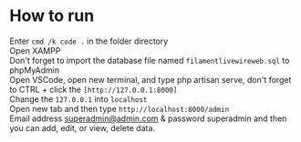# How to run
Enter ```cmd /k code .``` in the folder directory<br>
Open XAMPP <br>
Don't forget to import the database file named ```filamentlivewireweb.sql``` to phpMyAdmin<br>
Open VSCode, open new terminal, and type php artisan serve, don't forget to CTRL + click the ```[http://127.0.0.1:8000]``` <br>
Change the ```127.0.0.1``` into ```localhost``` <br>
Open new tab and then type ```http://localhost:8000/admin``` <br>
Email address superadmin@admin.com & password superadmin and then you can add, edit, or view, delete data.
